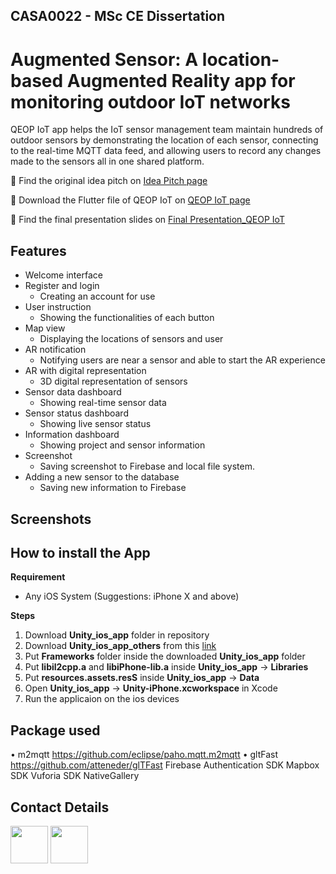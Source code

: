 ## CASA0022 - MSc CE Dissertation
# Augmented Sensor: A location-based Augmented Reality app for monitoring outdoor IoT networks

QEOP IoT app helps the IoT sensor management team maintain hundreds of outdoor sensors by demonstrating the location of each sensor, connecting to the real-time MQTT data feed, and allowing users to record any changes made to the sensors all in one shared platform.

🎨 Find the original idea pitch on [Idea Pitch page](https://github.com/VivianKuKu/CASA0015_Mobile-System_QEOP-IoT/tree/main/Idea%20Pitch)

🚀 Download the Flutter file of QEOP IoT on [QEOP IoT page](https://github.com/VivianKuKu/CASA0015_Mobile-System_QEOP-IoT/tree/main/QEOP%20IoT)

🦆 Find the final presentation slides on [Final Presentation_QEOP IoT](https://github.com/VivianKuKu/CASA0015_Mobile-System_QEOP-IoT/blob/main/Final%20Presentation_QEOP%20IoT.pdf)



## Features

- Welcome interface
- Register and login
  - Creating an account for use
-	User instruction
	- Showing the functionalities of each button
-	Map view
    -	Displaying the locations of sensors and user
-	AR notification
    -	Notifying users are near a sensor and able to start the AR experience
-	AR with digital representation
     -	3D digital representation of sensors  
-	Sensor data dashboard
    -	Showing real-time sensor data
-	Sensor status dashboard
    -	Showing live sensor status
-	Information dashboard
    -	Showing project and sensor information
-	Screenshot
     -	Saving screenshot to Firebase and local file system.
-	Adding a new sensor to the database
     -	Saving new information to Firebase


## Screenshots




## How to install the App
 
**Requirement**

- Any iOS System (Suggestions: iPhone X and above)


**Steps**
1. Download **Unity_ios_app** folder in repository
2. Download **Unity_ios_app_others** from this [link](https://drive.google.com/drive/folders/1TLBD_9sWFYAgYLjxcWNP1_Kc4d8Exv8x?usp=sharing)
3. Put **Frameworks** folder inside the downloaded **Unity_ios_app** folder
4. Put **libil2cpp.a** and **libiPhone-lib.a** inside **Unity_ios_app** -> **Libraries**
5. Put **resources.assets.resS** inside **Unity_ios_app** -> **Data**
6. Open **Unity_ios_app** -> **Unity-iPhone.xcworkspace** in Xcode
7. Run the applicaion on the ios devices



##  Package used
•	m2mqtt https://github.com/eclipse/paho.mqtt.m2mqtt
•	gltFast https://github.com/atteneder/glTFast
Firebase Authentication SDK
Mapbox SDK
Vuforia SDK
NativeGallery


##  Contact Details

<a href="https://twitter.com/v830108ku543"><img src="https://user-images.githubusercontent.com/35039342/55471524-8e24cb00-5627-11e9-9389-58f3d4419153.png" width="60"></a>
<a href="https://www.linkedin.com/in/vivianchinku/"><img src="https://user-images.githubusercontent.com/35039342/55471530-94b34280-5627-11e9-8c0e-6fe86a8406d6.png" width="60"></a>





